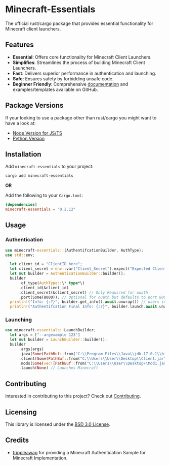 # Minecraft-Essentials

The official rust/cargo package that provides essential functionality for Minecraft client launchers.

## Features

- **Essential**: Offers core functionality for Minecraft Client Launchers.
- **Simplifies**: Streamlines the process of building Minecraft Client Launchers.
- **Fast**: Delivers superior performance in authentication and launching.
- **Safe**: Ensures safety by forbidding unsafe code.
- **Beginner Friendly**: Comprehensive [documentation][Docs] and examples/templates available on GitHub.

## Package Versions
If your looking to use a package other than rust/cargo you might want to have a look at:

- [Node Version for JS/TS][Node]
- [Python Version][Python]

## Installation

Add `minecraft-essentials` to your project:

```sh
cargo add minecraft-essentials
```

**OR**

Add the following to your `Cargo.toml`:

```toml
[dependencies]
minecraft-essentials = "0.2.12"
```

## Usage

### Authentication
```rust
use minecraft-essentials::{AuthentifcationBuilder, AuthType};
use std::env;

  let client_id = "ClientID here";
  let client_secret = env::var("Client_Secret").expect("Expected Client Secret.");
  let mut builder = AuthenticationBuilder::builder();
  builder
      .of_type(AuthType::\* type*\)
      .client_id(&client_id)
      .client_secret(&client_secret) // Only Required for ouath
      .port(Some(8000)); // Optional for ouath but defaults to port 8000
  println!("Info: {:?}", builder.get_info().await.unwrap()) // users info 
  println!("Authentifcation Final Info: {:?}", builder.launch.await.unwrap()) // for your launcher.
```

### Launching
```rust
use minecraft-essentials::LaunchBuilder;
  let args = ["--argexample 123"]
  let mut builder = LaunchBuilder::builder();
  builder
      .args(args)
      .java(Some(PathBuf::from("C:\\Program Files\\Java\\jdk-17.0.1\\bin\\java.exe"))) // Custom Java Path for custom java
      .client(Some(PathBuf::from("C:\\Users\\User\\Desktop\\Client.jar"))) // Minecraft Client Path for custom client
      .mods(Some(vec![PathBuf::from("C:\\Users\\User\\Desktop\\Mod1.jar"), PathBuf::from("C:\\Users\\User\\Desktop\\Mod2.jar")])) // Custom Mods Path for custom mods (Optional)
      .launch(None) // Launches Minecraft
```

## Contributing

Interested in contributing to this project? Check out [Contributing](./contributing.md).

## Licensing

This library is licensed under the [BSD 3.0 License](./LICENSE).

## Credits

- [trippleawap](https://github.com/trippleawap) for providing a Minecraft Authentication Sample for Minecraft Implementation.


<!-- Links -->

[Docs]: https://docs.rs/minecraft-Essentials
[Node]: https://github.com/minecraft-essentials/Node
[Python]: https://github.com/minecraft-essentials/Python
[Roadmap]: https://github.com/orgs/minecraft-essentials/projects/1